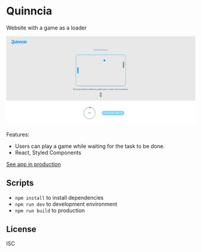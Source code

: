 # Quinncia
Website with a game as a loader

![Quinncia Capture](.readme-static/capture.png)

Features:

* Users can play a game while waiting for the task 
to be done.
* React, Styled Components

[See app in production](https://quinncia-alg.netlify.app/)

## Scripts

* `npm install` to install dependencies
* `npm run dev` to development environment
* `npm run build` to production

## License

ISC
